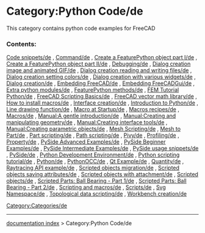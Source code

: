 # Category:Python Code/de
This category contains python code examples for FreeCAD

### Contents:

[Code snippets/de](Code_snippets/de.md) , [Command/de](Command/de.md) , [Create a FeaturePython object part I/de](Create_a_FeaturePython_object_part_I/de.md) , [Create a FeaturePython object part II/de](Create_a_FeaturePython_object_part_II/de.md) , [Debugging/de](Debugging/de.md) , [Dialog creation image and animated GIF/de](Dialog_creation_image_and_animated_GIF/de.md) , [Dialog creation reading and writing files/de](Dialog_creation_reading_and_writing_files/de.md) , [Dialog creation setting colors/de](Dialog_creation_setting_colors/de.md) , [Dialog creation with various widgets/de](Dialog_creation_with_various_widgets/de.md) , [Dialog creation/de](Dialog_creation/de.md) , [Embedding FreeCAD/de](Embedding_FreeCAD/de.md) , [Embedding FreeCADGui/de](Embedding_FreeCADGui/de.md) , [Extra python modules/de](Extra_python_modules/de.md) , [FeaturePython methods/de](FeaturePython_methods/de.md) , [FEM Tutorial Python/de](FEM_Tutorial_Python/de.md) , [FreeCAD Scripting Basics/de](FreeCAD_Scripting_Basics/de.md) , [FreeCAD vector math library/de](FreeCAD_vector_math_library/de.md) , [How to install macros/de](How_to_install_macros/de.md) , [Interface creation/de](Interface_creation/de.md) , [Introduction to Python/de](Introduction_to_Python/de.md) , [Line drawing function/de](Line_drawing_function/de.md) , [Macro at Startup/de](Macro_at_Startup/de.md) , [Macros recipes/de](Macros_recipes/de.md) , [Macros/de](Macros/de.md) , [Manual:A gentle introduction/de](Manual:A_gentle_introduction/de.md) , [Manual:Creating and manipulating geometry/de](Manual:Creating_and_manipulating_geometry/de.md) , [Manual:Creating interface tools/de](Manual:Creating_interface_tools/de.md) , [Manual:Creating parametric objects/de](Manual:Creating_parametric_objects/de.md) , [Mesh Scripting/de](Mesh_Scripting/de.md) , [Mesh to Part/de](Mesh_to_Part/de.md) , [Part scripting/de](Part_scripting/de.md) , [Path scripting/de](Path_scripting/de.md) , [Pivy/de](Pivy/de.md) , [Profiling/de](Profiling/de.md) , [Property/de](Property/de.md) , [PySide Advanced Examples/de](PySide_Advanced_Examples/de.md) , [PySide Beginner Examples/de](PySide_Beginner_Examples/de.md) , [PySide Intermediate Examples/de](PySide_Intermediate_Examples/de.md) , [PySide usage snippets/de](PySide_usage_snippets/de.md) , [PySide/de](PySide/de.md) , [Python Development Environment/de](Python_Development_Environment/de.md) , [Python scripting tutorial/de](Python_scripting_tutorial/de.md) , [Python/de](Python/de.md) , [PythonOCC/de](PythonOCC/de.md) , [Qt Example/de](Qt_Example/de.md) , [Quantity/de](Quantity/de.md) , [Raytracing API example/de](Raytracing_API_example/de.md) , [Scripted objects migration/de](Scripted_objects_migration/de.md) , [Scripted objects saving attributes/de](Scripted_objects_saving_attributes/de.md) , [Scripted objects with attachment/de](Scripted_objects_with_attachment/de.md) , [Scripted objects/de](Scripted_objects/de.md) , [Scripted Parts: Ball Bearing - Part 1/de](Scripted_Parts:_Ball_Bearing_-_Part_1/de.md) , [Scripted Parts: Ball Bearing - Part 2/de](Scripted_Parts:_Ball_Bearing_-_Part_2/de.md) , [Scripting and macros/de](Scripting_and_macros/de.md) , [Scripts/de](Scripts/de.md) , [Svg Namespace/de](Svg_Namespace/de.md) , [Topological data scripting/de](Topological_data_scripting/de.md) , [Workbench creation/de](Workbench_creation/de.md)

[Category:Categories/de](Category:Categories/de.md)

---
[documentation index](../README.md) > Category:Python Code/de
